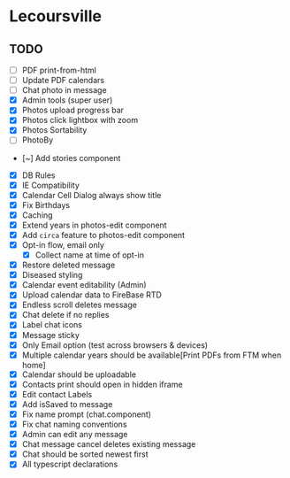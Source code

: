 # Lecoursville

## TODO
* [ ] PDF print-from-html
* [ ] Update PDF calendars
* [ ] Chat photo in message
* [X] Admin tools (super user)
* [X] Photos upload progress bar
* [X] Photos click lightbox with zoom
* [X] Photos Sortability
* [ ] PhotoBy
* [~] Add stories component
* [X] DB Rules
* [X] IE Compatibility
* [X] Calendar Cell Dialog always show title
* [X] Fix Birthdays
* [X] Caching
* [X] Extend years in photos-edit component
* [X] Add `circa` feature to photos-edit component
* [X] Opt-in flow, email only
  - [X] Collect name at time of opt-in
* [X] Restore deleted message
* [X] Diseased styling
* [X] Calendar event editability (Admin)
* [X] Upload calendar data to FireBase RTD
* [X] Endless scroll deletes message
* [X] Chat delete if no replies
* [X] Label chat icons
* [X] Message sticky
* [X] Only Email option (test across browsers & devices)
* [X] Multiple calendar years should be available[Print PDFs from FTM when home]
* [X] Calendar should be uploadable
* [X] Contacts print should open in hidden iframe
* [X] Edit contact Labels
* [X] Add isSaved to message
* [X] Fix name prompt (chat.component)
* [X] Fix chat naming conventions
* [X] Admin can edit any message
* [X] Chat message cancel deletes existing message
* [X] Chat should be sorted newest first
* [X] All typescript declarations
